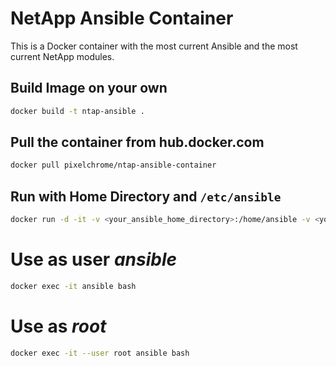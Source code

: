 # NetApp Ansible Container

This is a Docker container with the most current Ansible and the most current NetApp modules.

## Build Image on your own
```sh
docker build -t ntap-ansible .
```

## Pull the container from hub.docker.com
```sh
docker pull pixelchrome/ntap-ansible-container
```

## Run with Home Directory and `/etc/ansible`
```sh
docker run -d -it -v <your_ansible_home_directory>:/home/ansible -v <your_ansible_etc_directory>:/etc/ansible --name=ansible ntap-ansible
```

# Use as user *ansible*
```sh
docker exec -it ansible bash
```

# Use as *root*
```sh
docker exec -it --user root ansible bash
```